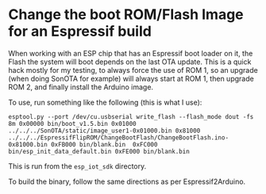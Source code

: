 # Change the boot ROM/Flash Image for an Espressif build

When working with an ESP chip that has an Espressif boot loader on it, the Flash the system will boot depends on the last OTA update. This is a quick hack mostly for my testing, to always force the use of ROM 1, so an upgrade (when doing SonOTA for example) will always start at ROM 1, then upgrade ROM 2, and finally install the Arduino image.

To use, run something like the following (this is what I use):

```
esptool.py --port /dev/cu.usbserial write_flash --flash_mode dout -fs 8m 0x00000 bin/boot_v1.5.bin 0x01000 ../../../SonOTA/static/image_user1-0x01000.bin 0x81000 ../../../EspressifFlipROM/ChangeBootFlash/ChangeBootFlash.ino-0x81000.bin 0xFB000 bin/blank.bin  0xFC000 bin/esp_init_data_default.bin 0xFE000 bin/blank.bin
```

This is run from the `esp_iot_sdk` directory.

To build the binary, follow the same directions as per Espressif2Arduino.

